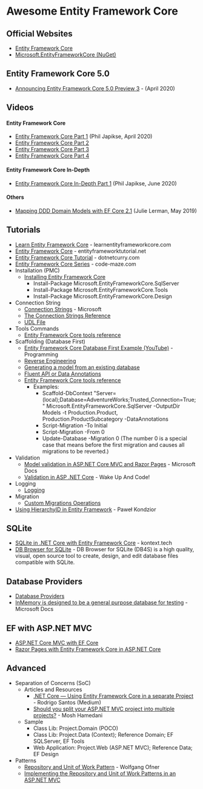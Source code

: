 # Awesome Entity Framework Core

## Official Websites
* [Entity Framework Core](https://docs.microsoft.com/en-us/ef/core/)
* [Microsoft.EntityFrameworkCore (NuGet)](https://www.nuget.org/packages/Microsoft.EntityFrameworkCore)

## Entity Framework Core 5.0
* [Announcing Entity Framework Core 5.0 Preview 3](https://devblogs.microsoft.com/dotnet/announcing-entity-framework-core-5-0-preview-3/) - (April 2020)

## Videos
#### Entity Framework Core
* [Entity Framework Core Part 1](https://www.youtube.com/watch?v=xx5_pVsLP44) (Phil Japikse, April 2020)
* [Entity Framework Core Part 2](https://www.youtube.com/watch?v=ta46892FM6g) 
* [Entity Framework Core Part 3](https://www.youtube.com/watch?v=KtnkkEPlm44)
* [Entity Framework Core Part 4](https://www.youtube.com/watch?v=aX9EBlRM9U8)


#### Entity Framework Core In-Depth
* [Entity Framework Core In-Depth Part 1](https://www.youtube.com/watch?v=Y__n6OOt9IQ) (Phil Japikse, June 2020)

#### Others
* [Mapping DDD Domain Models with EF Core 2.1](https://www.youtube.com/watch?v=Z62cbp61Bb8) (Julie Lerman, May 2019)

## Tutorials
* [Learn Entity Framework Core](https://www.learnentityframeworkcore.com/) - learnentityframeworkcore.com
* [Entity Framework Core](https://www.entityframeworktutorial.net/efcore/entity-framework-core.aspx) - entityframeworktutorial.net
* [Entity Framework Core Tutorial](https://www.dotnetcurry.com/entityframework/1347/entity-framework-ef-core-tutorial) - dotnetcurry.com
* [Entity Framework Core Series](https://code-maze.com/entity-framework-core-series/) - code-maze.com
* Installation (PMC)
  * [Installing Entity Framework Core](https://docs.microsoft.com/en-us/ef/core/get-started/install/)
    * Install-Package Microsoft.EntityFrameworkCore.SqlServer
    * Install-Package Microsoft.EntityFrameworkCore.Tools
    * Install-Package Microsoft.EntityFrameworkCore.Design
* Connection String
  * [Connection Strings](https://docs.microsoft.com/en-us/ef/core/miscellaneous/connection-strings) - Microsoft
  * [The Connection Strings Reference](https://www.connectionstrings.com/)
  * [UDL File](https://blogs.msdn.microsoft.com/farukcelik/2007/12/31/basics-first-udl-test/)
* Tools Commands
  * [Entity Framework Core tools reference](https://docs.microsoft.com/en-us/ef/core/miscellaneous/cli/powershell)
* Scaffolding (Database First)
  * [Entity Framework Core Database First Example (YouTube)](https://www.youtube.com/watch?v=iX-fb1ddfjM) - Programming
  * [Reverse Engineering](https://docs.microsoft.com/en-us/ef/core/managing-schemas/scaffolding)
  * [Generating a model from an existing database](https://www.learnentityframeworkcore.com/walkthroughs/existing-database) 
  * [Fluent API or Data Annotations](https://docs.microsoft.com/en-us/ef/core/managing-schemas/scaffolding#fluent-api-or-data-annotations)
  * [Entity Framework Core tools reference](https://docs.microsoft.com/en-us/ef/core/miscellaneous/cli/powershell#scaffold-dbcontext)
    * Examples:
      * Scaffold-DbContext "Server=(local);Database=AdventureWorks;Trusted_Connection=True;" Microsoft.EntityFrameworkCore.SqlServer -OutputDir Models -t Production.Product, Production.ProductSubcategory -DataAnnotations
      * Script-Migration -To Initial
      * Script-Migration -From 0
      * Update-Database -Migration 0 (The number 0 is a special case that means before the first migration and causes all migrations to be reverted.)
* Validation
  * [Model validation in ASP.NET Core MVC and Razor Pages](https://docs.microsoft.com/en-us/aspnet/core/mvc/models/validation) - Microsoft Docs
  * [Validation in ASP .NET Core](https://wakeupandcode.com/validation-in-asp-net-core/) - Wake Up And Code!   
* Logging
  * [Logging](https://docs.microsoft.com/en-us/ef/core/miscellaneous/logging?tabs=v3)
* Migration
  * [Custom Migrations Operations](https://docs.microsoft.com/en-us/ef/core/managing-schemas/migrations/operations)
* [Using HierarchyID in Entity Framework](https://softwarehut.com/blog/tech/hierarchyid-entity-framework) - Paweł Kondzior

## SQLite
* [SQLite in .NET Core with Entity Framework Core](https://kontext.tech/column/dotnet_framework/275/sqlite-in-net-core-with-entity-framework-core) - kontext.tech
* [DB Browser for SQLite](https://sqlitebrowser.org/) - DB Browser for SQLite (DB4S) is a high quality, visual, open source tool to create, design, and edit database files compatible with SQLite.

## Database Providers
* [Database Providers](https://docs.microsoft.com/en-us/ef/core/providers/?tabs=dotnet-core-cli)
* [InMemory is designed to be a general purpose database for testing](https://docs.microsoft.com/en-us/ef/core/miscellaneous/testing/in-memory) - Microsoft Docs

## EF with ASP.NET MVC
* [ASP.NET Core MVC with EF Core](https://docs.microsoft.com/en-us/aspnet/core/data/ef-mvc/)
* [Razor Pages with Entity Framework Core in ASP.NET Core](https://docs.microsoft.com/en-us/aspnet/core/data/ef-rp/intro)


## Advanced
* Separation of Concerns (SoC)
  * Articles and Resources
    * [.NET Core — Using Entity Framework Core in a separate Project](https://medium.com/oppr/net-core-using-entity-framework-core-in-a-separate-project-e8636f9dc9e5) - Rodrigo Santos (Medium)
    * [Should you split your ASP.NET MVC project into multiple projects?](https://programmingwithmosh.com/net/should-you-split-your-asp-net-mvc-project-into-multiple-projects/) - Mosh Hamedani
  * Sample
    * Class Lib: Project.Domain (POCO)
    * Class Lib: Project.Data (Context); Reference Domain; EF SQLServer, EF Tools
    * Web Application: Project.Web (ASP.NET MVC); Reference Data; EF Design
* Patterns
  * [Repository and Unit of Work Pattern](https://www.programmingwithwolfgang.com/repository-and-unit-of-work-pattern/) - Wolfgang Ofner
  * [Implementing the Repository and Unit of Work Patterns in an ASP.NET MVC](https://docs.microsoft.com/en-us/aspnet/mvc/overview/older-versions/getting-started-with-ef-5-using-mvc-4/implementing-the-repository-and-unit-of-work-patterns-in-an-asp-net-mvc-application)
